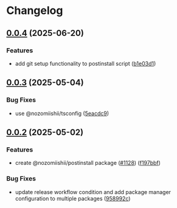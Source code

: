 # Changelog

## [0.0.4](https://github.com/nozomiishii/configs/compare/@nozomiishii/postinstall-v0.0.3...@nozomiishii/postinstall-v0.0.4) (2025-06-20)

### Features

- add git setup functionality to postinstall script ([b1e03d1](https://github.com/nozomiishii/configs/commit/b1e03d149b9695ad1d44e917fd1568e2fe8ad675))

## [0.0.3](https://github.com/nozomiishii/configs/compare/@nozomiishii/postinstall-v0.0.2...@nozomiishii/postinstall-v0.0.3) (2025-05-04)

### Bug Fixes

- use @nozomiishii/tsconfig ([5eacdc9](https://github.com/nozomiishii/configs/commit/5eacdc9e7ea6823fd2dfffadd118194a04f906c7))

## [0.0.2](https://github.com/nozomiishii/configs/compare/@nozomiishii/postinstall-v0.0.1...@nozomiishii/postinstall-v0.0.2) (2025-05-02)

### Features

- create @nozomiishii/postinstall package ([#1128](https://github.com/nozomiishii/configs/issues/1128)) ([f197bbf](https://github.com/nozomiishii/configs/commit/f197bbf88ce37fc30f82053b24ca1c7731e41acc))

### Bug Fixes

- update release workflow condition and add package manager configuration to multiple packages ([958992c](https://github.com/nozomiishii/configs/commit/958992ccd8bdaf906a50bb769ec45459fab81210))
